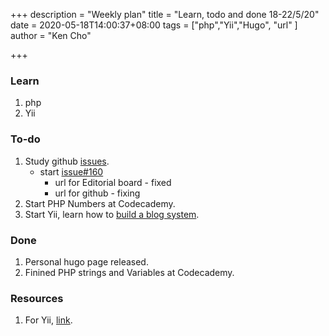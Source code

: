 +++
description = "Weekly plan"
title = "Learn, todo and done 18-22/5/20"
date = 2020-05-18T14:00:37+08:00
tags = ["php","Yii","Hugo", "url" ]
author = "Ken Cho"

+++

### Learn
1. php
2. Yii

### To-do
1. Study github [issues](https://github.com/gigascience/gigadb-website/labels/Ken).
    - start [issue#160](https://github.com/gigascience/gigadb-website/issues/160)
        - url for Editorial board - fixed
        - url for github - fixing
2. Start PHP Numbers at Codecademy.
3. Start Yii, learn how to [build a blog system](https://www.yiiframework.com/doc/blog/1.1/en/start.overview). 

### Done
1. Personal hugo page released.
2. Finined PHP strings and Variables at Codecademy.

### Resources
1. For Yii, [link](https://www.bestyii.com/doc/guide/index).

